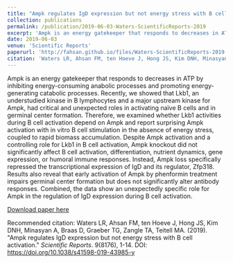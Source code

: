 ```yaml
---
title: "Ampk regulates IgD expression but not energy stress with B cell activation"
collection: publications
permalink: /publication/2019-06-03-Waters-ScientificReports-2019
excerpt: 'Ampk is an energy gatekeeper that responds to decreases in ATP by inhibiting energy-consuming anabolic processes and promoting energy-generating catabolic processes. Recently, we showed that Lkb1, an understudied kinase in B lymphocytes and a major upstream kinase for Ampk, had critical and unexpected roles in activating naïve B cells and in germinal center formation. Therefore, we examined whether Lkb1 activities during B cell activation depend on Ampk and report surprising Ampk activation with in vitro B cell stimulation in the absence of energy stress, coupled to rapid biomass accumulation. Despite Ampk activation and a controlling role for Lkb1 in B cell activation, Ampk knockout did not significantly affect B cell activation, differentiation, nutrient dynamics, gene expression, or humoral immune responses. Instead, Ampk loss specifically repressed the transcriptional expression of IgD and its regulator, Zfp318. Results also reveal that early activation of Ampk by phenformin treatment impairs germinal center formation but does not significantly alter antibody responses. Combined, the data show an unexpectedly specific role for Ampk in the regulation of IgD expression during B cell activation.'
date: 2019-06-03
venue: 'Scientific Reports'
paperurl: 'http://fahsan.github.io/files/Waters-ScientificReports-2019.pdf'
citation: 'Waters LR, Ahsan FM, ten Hoeve J, Hong JS, Kim DNH, Minasyan A, Braas D, Graeber TG, Zangle TA, Teitell MA. (2019). &quot;Ampk regulates IgD expression but not energy stress with B cell activation.&quot; <i>Scientific Reports</i>. 9(8176), 1-14. DOI: https://doi.org/10.1038/s41598-019-43985-y'
---
```

Ampk is an energy gatekeeper that responds to decreases in ATP by inhibiting energy-consuming anabolic processes and promoting energy-generating catabolic processes. Recently, we showed that Lkb1, an understudied kinase in B lymphocytes and a major upstream kinase for Ampk, had critical and unexpected roles in activating naïve B cells and in germinal center formation. Therefore, we examined whether Lkb1 activities during B cell activation depend on Ampk and report surprising Ampk activation with in vitro B cell stimulation in the absence of energy stress, coupled to rapid biomass accumulation. Despite Ampk activation and a controlling role for Lkb1 in B cell activation, Ampk knockout did not significantly affect B cell activation, differentiation, nutrient dynamics, gene expression, or humoral immune responses. Instead, Ampk loss specifically repressed the transcriptional expression of IgD and its regulator, Zfp318. Results also reveal that early activation of Ampk by phenformin treatment impairs germinal center formation but does not significantly alter antibody responses. Combined, the data show an unexpectedly specific role for Ampk in the regulation of IgD expression during B cell activation.

[Download paper here](http://fahsan.github.io/files/Waters-ScientificReports-2019.pdf)

Recommended citation: Waters LR, Ahsan FM, ten Hoeve J, Hong JS, Kim DNH, Minasyan A, Braas D, Graeber TG, Zangle TA, Teitell MA. (2019). &quot;Ampk regulates IgD expression but not energy stress with B cell activation.&quot; <i>Scientific Reports</i>. 9(8176), 1-14. DOI: https://doi.org/10.1038/s41598-019-43985-y
